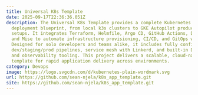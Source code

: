 ```yaml
---
title: Universal K8s Template
date: 2025-09-17T22:36:36.051Z
description: The Universal K8s Template provides a complete Kubernetes
  deployment blueprint, from local k3s clusters to GKE Autopilot production
  setups. It integrates Terraform, Helmfile, Argo CD, GitHub Actions, Devbox,
  and Mise to automate infrastructure provisioning, CI/CD, and GitOps workflows.
  Designed for solo developers and teams alike, it includes fully configured
  dev/staging/prod pipelines, service mesh with Linkerd, and built-in DevSecOps
  and observability tooling. This project delivers a scalable, cloud-native
  template for rapid application delivery across environments.
category: Devops
image: https://logo.svgcdn.com/d/kubernetes-plain-wordmark.svg
url: https://github.com/sean-njela/k8s_app_template.git
site: https://github.com/sean-njela/k8s_app_template.git
---
```

